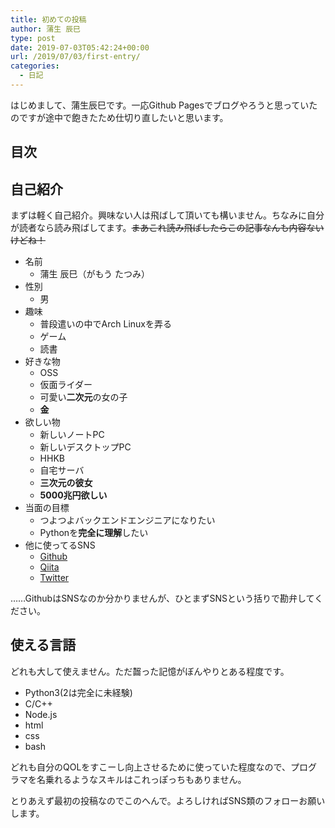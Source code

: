 ```yaml
---
title: 初めての投稿
author: 蒲生 辰巳
type: post
date: 2019-07-03T05:42:24+00:00
url: /2019/07/03/first-entry/
categories:
  - 日記
---
```


はじめまして、蒲生辰巳です。一応Github Pagesでブログやろうと思っていたのですが途中で飽きたため仕切り直したいと思います。

## 目次

## 自己紹介

まずは軽く自己紹介。興味ない人は飛ばして頂いても構いません。ちなみに自分が読者なら読み飛ばしてます。<del>まあこれ読み飛ばしたらこの記事なんも内容ないけどね！</del>

  * 名前 
      * 蒲生 辰巳（がもう たつみ）
  * 性別 
      * 男
  * 趣味 
      * 普段遣いの中でArch Linuxを弄る
      * ゲーム
      * 読書
  * 好きな物 
      * OSS
      * 仮面ライダー
      * 可愛い**二次元**の女の子
      * **金**
  * 欲しい物 
      * 新しいノートPC
      * 新しいデスクトップPC
      * HHKB
      * 自宅サーバ
      * **三次元の彼女**
      * **5000兆円欲しい**
  * 当面の目標 
      * つよつよバックエンドエンジニアになりたい
      * Pythonを**完全に理解**したい
  * 他に使ってるSNS 
      * [Github][1]
      * [Qiita][2]
      * [Twitter][3]

……GithubはSNSなのか分かりませんが、ひとまずSNSという括りで勘弁してください。

## 使える言語

どれも大して使えません。ただ齧った記憶がぼんやりとある程度です。

  * Python3(2は完全に未経験)
  * C/C++
  * Node.js
  * html
  * css
  * bash

どれも自分のQOLをすこーし向上させるために使っていた程度なので、プログラマを名乗れるようなスキルはこれっぽっちもありません。

とりあえず最初の投稿なのでこのへんで。よろしければSNS類のフォローお願いします。

 [1]: https://github.com/Gamou-T
 [2]: https://qiita.com/Gamou-T
 [3]: https://twitter.com/gamoutatsumi

